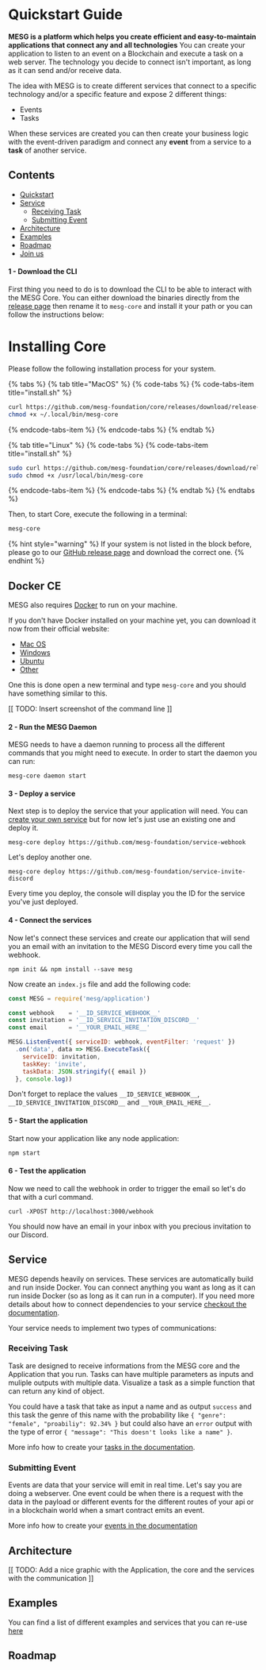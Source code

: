 # Quickstart Guide


**MESG is a platform which helps you create efficient and easy-to-maintain applications that connect any and all technologies** You can create your application to listen to an event on a Blockchain and execute a task on a web server. The technology you decide to connect isn't important, as long as it can send and/or receive data.

The idea with MESG is to create different services that connect to a specific technology and/or a specific feature and expose 2 different things:

* Events
* Tasks

When these services are created you can then create your business logic with the event-driven paradigm and connect any **event** from a service to a **task** of another service.

## Contents

* [Quickstart](https://github.com/mesg-foundation/documentation/tree/e89cea583c4a219a5f6cad2b336139ce29ada953/start-here/installing-core/quickstart/README.md)
* [Service](https://github.com/mesg-foundation/documentation/tree/e89cea583c4a219a5f6cad2b336139ce29ada953/start-here/installing-core/service/README.md)
  * [Receiving Task](https://github.com/mesg-foundation/documentation/tree/e89cea583c4a219a5f6cad2b336139ce29ada953/start-here/installing-core/receiving-task/README.md)
  * [Submitting Event](https://github.com/mesg-foundation/documentation/tree/e89cea583c4a219a5f6cad2b336139ce29ada953/start-here/installing-core/submitting-event/README.md)
* [Architecture](https://github.com/mesg-foundation/documentation/tree/e89cea583c4a219a5f6cad2b336139ce29ada953/start-here/installing-core/architecture/README.md)
* [Examples](https://github.com/mesg-foundation/documentation/tree/e89cea583c4a219a5f6cad2b336139ce29ada953/start-here/installing-core/examples/README.md)
* [Roadmap](https://github.com/mesg-foundation/documentation/tree/e89cea583c4a219a5f6cad2b336139ce29ada953/start-here/installing-core/roadmap/README.md)
* [Join us](https://github.com/mesg-foundation/documentation/tree/e89cea583c4a219a5f6cad2b336139ce29ada953/start-here/installing-core/join-us/README.md)

#### 1 - Download the CLI

First thing you need to do is to download the CLI to be able to interact with the MESG Core. You can either download the binaries directly from the [release page](https://github.com/mesg-foundation/core/releases/latest) then rename it to `mesg-core` and install it your path or you can follow the instructions below: 

# Installing Core

Please follow the following installation process for your system.

{% tabs %}
{% tab title="MacOS" %}
{% code-tabs %}
{% code-tabs-item title="install.sh" %}
```bash
curl https://github.com/mesg-foundation/core/releases/download/release-dev/mesg-core-darwin-10.6-amd64 --progress-bar -L -o ~/.local/bin/mesg-core
chmod +x ~/.local/bin/mesg-core
```
{% endcode-tabs-item %}
{% endcode-tabs %}
{% endtab %}

{% tab title="Linux" %}
{% code-tabs %}
{% code-tabs-item title="install.sh" %}
```bash
sudo curl https://github.com/mesg-foundation/core/releases/download/release-dev/mesg-core-linux-amd64 --progress-bar -L -o /usr/local/bin/mesg-core
sudo chmod +x /usr/local/bin/mesg-core
```
{% endcode-tabs-item %}
{% endcode-tabs %}
{% endtab %}
{% endtabs %}

Then, to start Core, execute the following in a terminal:

```bash
mesg-core
```

{% hint style="warning" %}
If your system is not listed in the block before, please go to our [GitHub release page](https://github.com/mesg-foundation/core/releases) and download the correct one.
{% endhint %}

## Docker CE

MESG also requires [Docker](https://www.docker.com/) to run on your machine.

If you don't have Docker installed on your machine yet, you can download it now from their official website:

* [Mac OS](https://store.docker.com/editions/community/docker-ce-desktop-mac)
* [Windows](https://store.docker.com/editions/community/docker-ce-desktop-windows)
* [Ubuntu](https://store.docker.com/editions/community/docker-ce-server-ubuntu)
* [Other](https://store.docker.com/search?type=edition&offering=community)

One this is done open a new terminal and type `mesg-core` and you should have something similar to this.

\[\[ TODO: Insert screenshot of the command line \]\]

#### 2 - Run the MESG Daemon

MESG needs to have a daemon running to process all the different commands that you might need to execute. In order to start the daemon you can run:

```text
mesg-core daemon start
```

#### 3 - Deploy a service

Next step is to deploy the service that your application will need. You can [create your own service](https://docs.mesg.tech/service/what-is-a-service) but for now let's just use an existing one and deploy it.

```text
mesg-core deploy https://github.com/mesg-foundation/service-webhook
```

Let's deploy another one.

```text
mesg-core deploy https://github.com/mesg-foundation/service-invite-discord
```

Every time you deploy, the console will display you the ID for the service you've just deployed.

#### 4 - Connect the services

Now let's connect these services and create our application that will send you an email with an invitation to the MESG Discord every time you call the webhook.

```text
npm init && npm install --save mesg
```

Now create an `index.js` file and add the following code:

```javascript
const MESG = require('mesg/application')

const webhook    = '__ID_SERVICE_WEBHOOK__'
const invitation = '__ID_SERVICE_INVITATION_DISCORD__'
const email      = '__YOUR_EMAIL_HERE__'

MESG.ListenEvent({ serviceID: webhook, eventFilter: 'request' })
  .on('data', data => MESG.ExecuteTask({
    serviceID: invitation,
    taskKey: 'invite',
    taskData: JSON.stringify({ email })
  }, console.log))
```

Don't forget to replace the values `__ID_SERVICE_WEBHOOK__`, `__ID_SERVICE_INVITATION_DISCORD__` and `__YOUR_EMAIL_HERE__`.

#### 5 - Start the application

Start now your application like any node application:

```javascript
npm start
```

#### 6 - Test the application

Now we need to call the webhook in order to trigger the email so let's do that with a curl command.

```text
curl -XPOST http://localhost:3000/webhook
```

You should now have an email in your inbox with you precious invitation to our Discord.

## Service

MESG depends heavily on services. These services are automatically build and run inside Docker. You can connect anything you want as long as it can run inside Docker \(so as long as it can run in a computer\). If you need more details about how to connect dependencies to your service [checkout the documentation](https://docs.mesg.tech/service/dockerize-the-service).

Your service needs to implement two types of communications:

### Receiving Task

Task are designed to receive informations from the MESG core and the Application that you run. Tasks can have multiple parameters as inputs and muliple outputs with multiple data. Visualize a task as a simple function that can return any kind of object.

You could have a task that take as input a name and as output `success` and this task the genre of this name with the probability like `{ "genre": "female", "proabiliy": 92.34% }` but could also have an `error` output with the type of error `{ "message": "This doesn't looks like a name" }`.

More info how to create your [tasks in the documentation](https://docs.mesg.tech/service/listen-for-tasks).

### Submitting Event

Events are data that your service will emit in real time. Let's say you are doing a webserver. One event could be when there is a request with the data in the payload or different events for the different routes of your api or in a blockchain world when a smart contract emits an event.

More info how to create your [events in the documentation](https://docs.mesg.tech/service/emit-an-event)

## Architecture

\[\[ TODO: Add a nice graphic with the Application, the core and the services with the communication \]\]

## Examples

You can find a list of different examples and services that you can re-use [here](https://github.com/mesg-foundation/awesome)

## Roadmap

